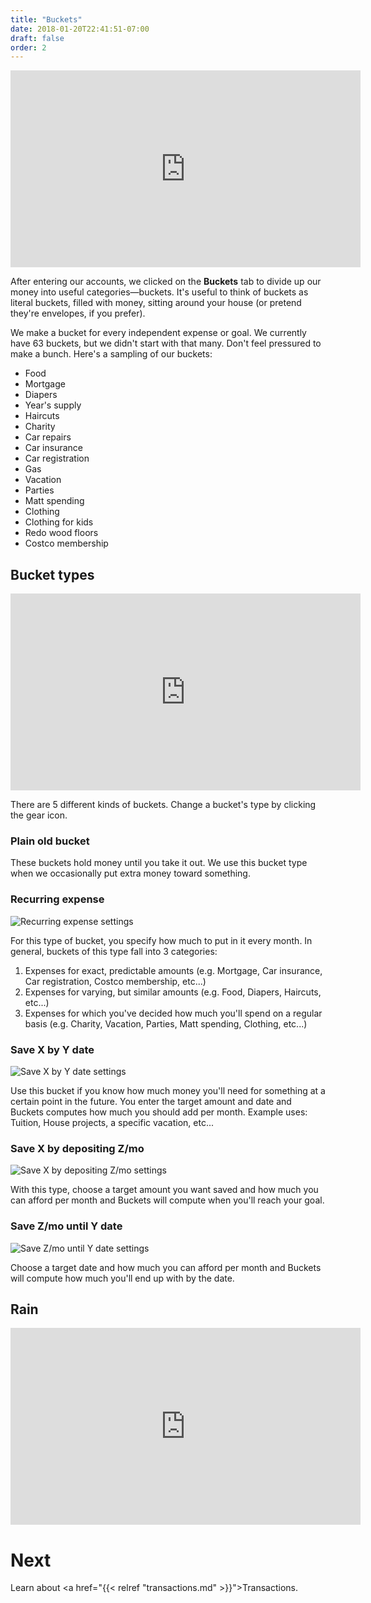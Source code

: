 ```yaml
---
title: "Buckets"
date: 2018-01-20T22:41:51-07:00
draft: false
order: 2
---
```


<iframe width="560" height="315" src="https://www.youtube.com/embed/yYw8WPrJseI?rel=0" frameborder="0" allow="autoplay; encrypted-media" allowfullscreen></iframe>

After entering our accounts, we clicked on the **Buckets** tab to divide up our money into useful categories&mdash;buckets.  It's useful to think of buckets as literal buckets, filled with money, sitting around your house (or pretend they're envelopes, if you prefer).

We make a bucket for every independent expense or goal.  We currently have 63 buckets, but we didn't start with that many.  Don't feel pressured to make a bunch.  Here's a sampling of our buckets:

- Food
- Mortgage
- Diapers
- Year's supply
- Haircuts
- Charity
- Car repairs
- Car insurance
- Car registration
- Gas
- Vacation
- Parties
- Matt spending
- Clothing
- Clothing for kids
- Redo wood floors
- Costco membership



## Bucket types

<iframe width="560" height="315" src="https://www.youtube.com/embed/nRKWODed11I?rel=0" frameborder="0" allow="autoplay; encrypted-media" allowfullscreen></iframe>

There are 5 different kinds of buckets.  Change a bucket's type by clicking the gear icon.


### Plain old bucket

These buckets hold money until you take it out.  We use this bucket type when we occasionally put extra money toward something.

### Recurring expense

![Recurring expense settings](../buckets_img/type_recurring.png)

For this type of bucket, you specify how much to put in it every month.  In general, buckets of this type fall into 3 categories:

1. Expenses for exact, predictable amounts (e.g. Mortgage, Car insurance, Car registration, Costco membership, etc...)
2. Expenses for varying, but similar amounts (e.g. Food, Diapers, Haircuts, etc...)
3. Expenses for which you've decided how much you'll spend on a regular basis (e.g. Charity, Vacation, Parties, Matt spending, Clothing, etc...)

### Save X by Y date

![Save X by Y date settings](../buckets_img/type_xbyy.png)

Use this bucket if you know how much money you'll need for something at a certain point in the future.  You enter the target amount and date and Buckets computes how much you should add per month.  Example uses: Tuition, House projects, a specific vacation, etc...

### Save X by depositing Z/mo

![Save X by depositing Z/mo settings](../buckets_img/type_xforz.png)

With this type, choose a target amount you want saved and how much you can afford per month and Buckets will compute when you'll reach your goal.

### Save Z/mo until Y date

![Save Z/mo until Y date settings](../buckets_img/type_zuntily.png)

Choose a target date and how much you can afford per month and Buckets will compute how much you'll end up with by the date.


## Rain

<iframe width="560" height="315" src="https://www.youtube.com/embed/fZR6Hw6yoEI?rel=0" frameborder="0" allow="autoplay; encrypted-media" allowfullscreen></iframe>

<!-- 
XXX Groups
XXX Bucket Types
XXX Colors
XXX Reordering
XXX Detail page
XXX Putting money in/out
XXX Transfers
 -->

# Next

Learn about <a href="{{< relref "transactions.md" >}}">Transactions.</a>
